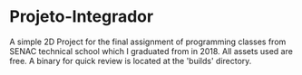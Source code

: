 # Projeto-Integrador
 A simple 2D Project for the final assignment of programming classes from SENAC technical school which I graduated from in 2018.
 All assets used are free. A binary for quick review is located at the 'builds' directory.
